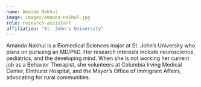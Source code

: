 ```yaml
---
name: Amanda Nakhul
image: images/amanda-nakhul.jpg
role: research-assistant
affiliation: "St. John's University"
---
```


Amanda Nakhul is a Biomedical Sciences major at St. John’s University who plans on pursuing an MD/PhD. Her research interests include neuroscience, pediatrics, and the developing mind. When she is not working her current job as a Behavior Therapist, she volunteers at Columbia Irving Medical Center, Elmhurst Hospital, and the Mayor’s Office of Immigrant Affairs, advocating for rural communities.